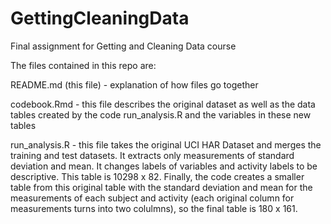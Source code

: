 # GettingCleaningData
Final assignment for Getting and Cleaning Data course

The files contained in this repo are:

README.md (this file) - explanation of how files go together

codebook.Rmd - this file describes the original dataset as well as the data tables created by the code run_analysis.R and the variables in these new tables

run_analysis.R - this file takes the original UCI HAR Dataset and merges the training and test datasets. It extracts only measurements of standard deviation and mean. It changes labels of variables and activity labels to be descriptive. This table is 10298 x 82. Finally, the code creates a smaller table from this original table with the standard deviation and mean for the measurements of each subject and activity (each original column for measurements turns into two colulmns), so the final table is 180 x 161.